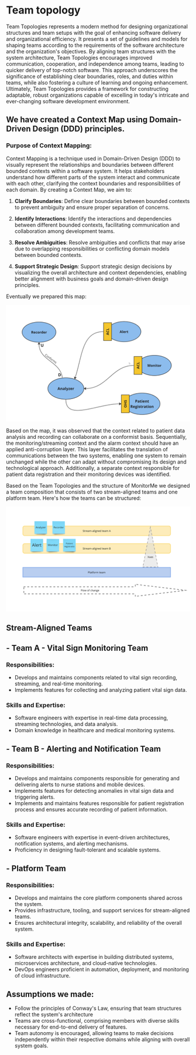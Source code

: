 # Team topology

Team Topologies represents a modern method for designing organizational structures and team setups with the goal of enhancing software delivery and organizational efficiency. It presents a set of guidelines and models for shaping teams according to the requirements of the software architecture and the organization's objectives. By aligning team structures with the system architecture, Team Topologies encourages improved communication, cooperation, and independence among teams, leading to quicker delivery of top-notch software. This approach underscores the significance of establishing clear boundaries, roles, and duties within teams, while also fostering a culture of learning and ongoing enhancement. Ultimately, Team Topologies provides a framework for constructing adaptable, robust organizations capable of excelling in today's intricate and ever-changing software development environment.

## We have created a Context Map using Domain-Driven Design (DDD) principles.

### Purpose of Context Mapping:

Context Mapping is a technique used in Domain-Driven Design (DDD) to visually represent the relationships and boundaries between different bounded contexts within a software system. It helps stakeholders understand how different parts of the system interact and communicate with each other, clarifying the context boundaries and responsibilities of each domain. By creating a Context Map, we aim to:

1. **Clarify Boundaries**: Define clear boundaries between bounded contexts to prevent ambiguity and ensure proper separation of concerns.
   
2. **Identify Interactions**: Identify the interactions and dependencies between different bounded contexts, facilitating communication and collaboration among development teams.
   
3. **Resolve Ambiguities**: Resolve ambiguities and conflicts that may arise due to overlapping responsibilities or conflicting domain models between bounded contexts.
   
4. **Support Strategic Design**: Support strategic design decisions by visualizing the overall architecture and context dependencies, enabling better alignment with business goals and domain-driven design principles.

Eventually we prepared this map:

<img src="./images/contextMap.png" />

Based on the map, it was observed that the context related to patient data analysis and recording can collaborate on a conformist basis. Sequentially, the monitoring/streaming context and the alarm context should have an applied anti-corruption layer. This layer facilitates the translation of communications between the two systems, enabling one system to remain unchanged while the other can adapt without compromising its design and technological approach. Additionally, a separate context responsible for patient data registration and their monitoring devices was identified.

Based on the Team Topologies and the structure of MonitorMe we designed a team composition that consists of two stream-aligned teams and one platform team. Here's how the teams can be structured:

<img src="./images/teamsTopology.png" />

## Stream-Aligned Teams

## - Team A - Vital Sign Monitoring Team

### Responsibilities:
- Develops and maintains components related to vital sign recording, streaming, and real-time monitoring.
- Implements features for collecting and analyzing patient vital sign data.

### Skills and Expertise:
- Software engineers with expertise in real-time data processing, streaming technologies, and data analysis.
- Domain knowledge in healthcare and medical monitoring systems.

## - Team B - Alerting and Notification Team

### Responsibilities:
- Develops and maintains components responsible for generating and delivering alerts to nurse stations and mobile devices.
- Implements features for detecting anomalies in vital sign data and triggering alerts.
- Implements and maintains features responsible for patient registration process and ensures accurate recording of patient information. 

### Skills and Expertise:
- Software engineers with expertise in event-driven architectures, notification systems, and alerting mechanisms.
- Proficiency in designing fault-tolerant and scalable systems.

## - Platform Team

### Responsibilities:
- Develops and maintains the core platform components shared across the system.
- Provides infrastructure, tooling, and support services for stream-aligned teams.
- Ensures architectural integrity, scalability, and reliability of the overall system.

### Skills and Expertise:
- Software architects with expertise in building distributed systems, microservices architecture, and cloud-native technologies.
- DevOps engineers proficient in automation, deployment, and monitoring of cloud infrastructure.


## Assumptions we made:
- Follow the principles of Conway's Law, ensuring that team structures reflect the system's architecture
- Teams are cross-functional, comprising members with diverse skills necessary for end-to-end delivery of features.
- Team autonomy is encouraged, allowing teams to make decisions independently within their respective domains while aligning with overall system goals.